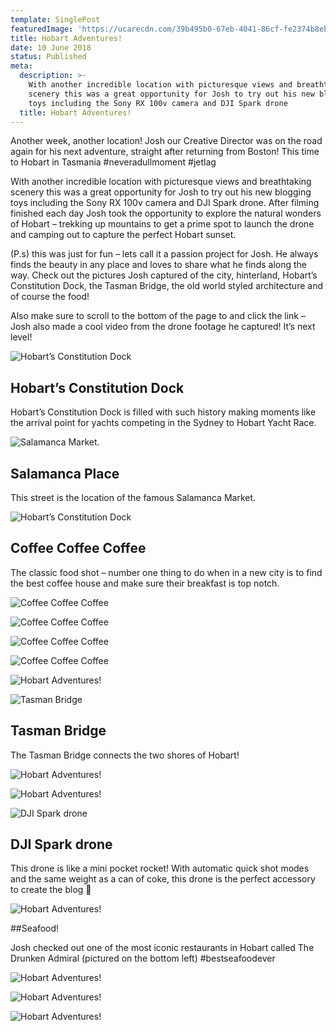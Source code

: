 ```yaml
---
template: SinglePost
featuredImage: 'https://ucarecdn.com/39b495b0-67eb-4041-86cf-fe2374b8eb33/'
title: Hobart Adventures!
date: 10 June 2018
status: Published
meta:
  description: >-
    With another incredible location with picturesque views and breathtaking
    scenery this was a great opportunity for Josh to try out his new blogging
    toys including the Sony RX 100v camera and DJI Spark drone
  title: Hobart Adventures!
---
```

Another week, another location! Josh our Creative Director was on the road again for his next adventure, straight after returning from Boston! This time to Hobart in Tasmania #neveradullmoment #jetlag

With another incredible location with picturesque views and breathtaking scenery this was a great opportunity for Josh to try out his new blogging toys including the Sony RX 100v camera and DJI Spark drone. After filming finished each day Josh took the opportunity to explore the natural wonders of Hobart – trekking up mountains to get a prime spot to launch the drone and camping out to capture the perfect Hobart sunset.

(P.s) this was just for fun – lets call it a passion project for Josh. He always finds the beauty in any place and loves to share what he finds along the way. Check out the pictures Josh captured of the city, hinterland, Hobart’s Constitution Dock, the Tasman Bridge, the old world styled architecture and of course the food!

Also make sure to scroll to the bottom of the page to and click the link – Josh also made a cool video from the drone footage he captured! It’s next level!

![Hobart’s Constitution Dock](https://ucarecdn.com/deb10afe-33d7-436e-8b9c-96668a456443/)

## Hobart’s Constitution Dock

Hobart’s Constitution Dock is filled with such history making moments like the arrival point for yachts competing in the Sydney to Hobart Yacht Race.

![Salamanca Market.](https://ucarecdn.com/2ccdccb0-337e-41b9-815c-0009a6ace882/)

## Salamanca Place

This street is the location of the famous Salamanca Market.

![Hobart’s Constitution Dock](https://ucarecdn.com/51a5757c-eb5c-4981-b338-96404baa4b5d/)

## Coffee Coffee Coffee

The classic food shot – number one thing to do when in a new city is to find the best coffee house and make sure their breakfast is top notch.

![Coffee Coffee Coffee](https://ucarecdn.com/6219bf66-f93e-43f8-bce1-25a6b5f9100e/)

![Coffee Coffee Coffee](https://ucarecdn.com/8352e6f8-d13e-4260-a99c-498cabb1f39b/)

![Coffee Coffee Coffee](https://ucarecdn.com/40f88ca1-57fc-4e42-9c04-aeff4d79cf24/)

![Coffee Coffee Coffee](https://ucarecdn.com/d6a168b5-a44e-4dd9-8c14-cedec10b411d/)

![Hobart Adventures!](https://ucarecdn.com/413dea57-5f6d-402b-be42-d6e160e580a9/)

![Tasman Bridge](https://ucarecdn.com/5099069e-f809-4208-adce-c9def7f6f212/)

## Tasman Bridge

The Tasman Bridge connects the two shores of Hobart!

![Hobart Adventures!](https://ucarecdn.com/5fe2fa9c-e534-4dee-9058-885b9c3edeb7/)

![Hobart Adventures!](https://ucarecdn.com/b828bab9-9881-4cc4-980a-539d1dec17b8/)

![DJI Spark drone](https://ucarecdn.com/a71b1ed2-c2f4-4751-929e-7b41c921fb16/)

## DJI Spark drone

This drone is like a mini pocket rocket! With automatic quick shot modes and the same weight as a can of coke, this drone is the perfect accessory to create the blog 🙂

![Hobart Adventures!](https://ucarecdn.com/30e14877-2f42-410e-8b8c-c83f8e86ee11/)

##Seafood!

Josh checked out one of the most iconic restaurants in Hobart called The Drunken Admiral (pictured on the bottom left) #bestseafoodever

![Hobart Adventures!](https://ucarecdn.com/fd12c710-9f30-4b7d-ba27-3c143249d0eb/)

![Hobart Adventures!](https://ucarecdn.com/f41e4255-7ff8-414b-a080-fd0b77ae8a81/)

![Hobart Adventures!](https://ucarecdn.com/cd990202-7b21-4aee-af91-a04791d0ddf5/)
